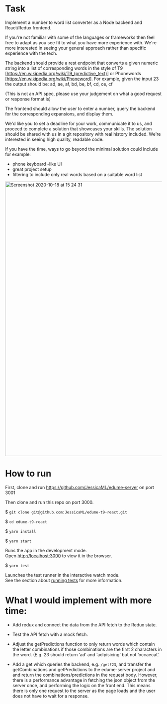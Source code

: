 # Task 

Implement a number to word list converter as a Node backend and React/Redux frontend.

If you're not familiar with some of the languages or frameworks then feel free to adapt as you see fit to what you have more experience with. We're more interested in seeing your general approach rather than specific experience with the tech.

The backend should provide a rest endpoint that converts a given numeric string into a list of corresponding words in the style of T9 [https://en.wikipedia.org/wiki/T9_(predictive_text)] or Phonewords [https://en.wikipedia.org/wiki/Phoneword]. For example, given the input 23 the output should be: ad, ae, af, bd, be, bf, cd, ce, cf

(This is not an API spec, please use your judgement on what a good request or response format is)

The frontend should allow the user to enter a number, query the backend for the corresponding expansions, and display them.

We'd like you to set a deadline for your work, communicate it to us, and proceed to complete a solution that showcases your skills. The solution should be shared with us in a git repository with real history included. We're interested in seeing high quality, readable code.

If you have the time, ways to go beyond the minimal solution could include for example:

* phone keyboard -like UI
* great project setup
* filtering to include only real words based on a suitable word list
<img width="883" alt="Screenshot 2020-10-18 at 15 24 31" src="https://user-images.githubusercontent.com/7221533/96370564-33de5300-1156-11eb-81cf-737555faa177.png">


# How to run

First, clone and run https://github.com/JessicaML/edume-server on port 3001

Then clone and run this repo on port 3000.

$ `git clone git@github.com:JessicaML/edume-t9-react.git`

$ `cd edume-t9-react`

$ `yarn install`

$ `yarn start`

Runs the app in the development mode.<br />
Open [http://localhost:3000](http://localhost:3000) to view it in the browser.

$ `yarn test`

Launches the test runner in the interactive watch mode.<br />
See the section about [running tests](https://facebook.github.io/create-react-app/docs/running-tests) for more information.


# What I would implement with more time:

- Add redux and connect the data from the API fetch to the Redux state.

- Test the API fetch with a mock fetch.

- Adjust the getPredictions function to only return words which contain the letter combinations if those combinations are the first 2 characters in the word. (E.g. 23 should return ‘ad’ and ‘adipisicing’ but not ‘occaecat’.

- Add a get which queries the backend, e.g. `/get?23`, and transfer the getCombinations and getPredictions to the edume-server project and and return the combinations/predictions in the request body. However, there is a performance advantage in fetching the json object from the server once, and performing the logic on the front end. This means there is only one request to the server as the page loads and the user does not have to wait for a response.


